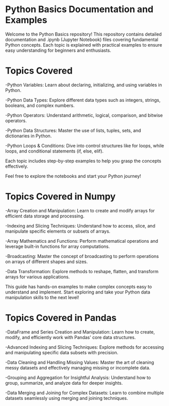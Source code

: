 # Python Basics Documentation and Examples

Welcome to the Python Basics repository! This repository contains detailed documentation and .ipynb (Jupyter Notebook) files covering fundamental Python concepts. Each topic is explained with practical examples to ensure easy understanding for beginners and enthusiasts.

# Topics Covered

-Python Variables: Learn about declaring, initializing, and using variables in Python.

-Python Data Types: Explore different data types such as integers, strings, booleans, and complex numbers.

-Python Operators: Understand arithmetic, logical, comparison, and bitwise operators.

-Python Data Structures: Master the use of lists, tuples, sets, and dictionaries in Python.

-Python Loops & Conditions: Dive into control structures like for loops, while loops, and conditional statements (if, else, elif).

Each topic includes step-by-step examples to help you grasp the concepts effectively.

Feel free to explore the notebooks and start your Python journey!

# Topics Covered in Numpy

-Array Creation and Manipulation: Learn to create and modify arrays for efficient data storage and processing.

-Indexing and Slicing Techniques: Understand how to access, slice, and manipulate specific elements or subsets of arrays.

-Array Mathematics and Functions: Perform mathematical operations and leverage built-in functions for array computations.

-Broadcasting: Master the concept of broadcasting to perform operations on arrays of different shapes and sizes.

-Data Transformation: Explore methods to reshape, flatten, and transform arrays for various applications.

This guide has hands-on examples to make complex concepts easy to understand and implement. Start exploring and take your Python data manipulation skills to the next level!

# Topics Covered in Pandas

-DataFrame and Series Creation and Manipulation: Learn how to create, modify, and efficiently work with Pandas' core data structures.

-Advanced Indexing and Slicing Techniques: Explore methods for accessing and manipulating specific data subsets with precision.

-Data Cleaning and Handling Missing Values: Master the art of cleaning messy datasets and effectively managing missing or incomplete data.

-Grouping and Aggregation for Insightful Analysis: Understand how to group, summarize, and analyze data for deeper insights.

-Data Merging and Joining for Complex Datasets: Learn to combine multiple datasets seamlessly using merging and joining techniques.
